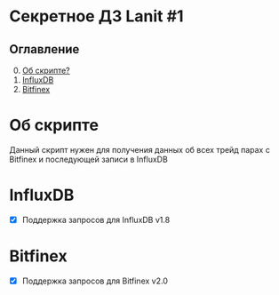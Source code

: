 # Секретное ДЗ Lanit #1
## Оглавление
0. [Об скрипте?](#Об-скрипте)
1. [InfluxDB](#InfluxDB)
2. [Bitfinex](#Bitfinex)

# Об скрипте
Данный скрипт нужен для получения данных об всех трейд парах с Bitfinex и последующей записи в InfluxDB

# InfluxDB
- [X] Поддержка запросов для InfluxDB v1.8
# Bitfinex
- [X] Поддержка запросов для Bitfinex v2.0
